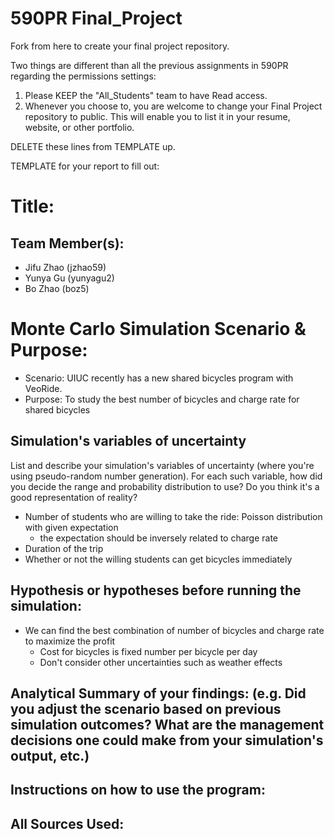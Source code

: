 # 590PR Final_Project
Fork from here to create your final project repository.

Two things are different than all the previous assignments in 590PR regarding the permissions settings:

1. Please KEEP the "All_Students" team to have Read access.  
2. Whenever you choose to, you are welcome to change your Final Project repository to public.  This will enable you to list it in your resume, website, or other portfolio.

DELETE these lines from TEMPLATE up.

TEMPLATE for your report to fill out:

# Title:

## Team Member(s):
- Jifu Zhao (jzhao59)
- Yunya Gu (yunyagu2)
- Bo Zhao (boz5)

# Monte Carlo Simulation Scenario & Purpose:
- Scenario: UIUC recently has a new shared bicycles program with VeoRide.
- Purpose: To study the best number of bicycles and charge rate for shared bicycles

## Simulation's variables of uncertainty
List and describe your simulation's variables of uncertainty (where you're using pseudo-random number generation). For each such variable, how did you decide the range and probability distribution to use?  Do you think it's a good representation of reality?
- Number of students who are willing to take the ride: Poisson distribution with given expectation
    - the expectation should be inversely related to charge rate
- Duration of the trip
- Whether or not the willing students can get bicycles immediately

## Hypothesis or hypotheses before running the simulation:
- We can find the best combination of number of bicycles and charge rate to maximize the profit
    - Cost for bicycles is fixed number per bicycle per day
    - Don't consider other uncertainties such as weather effects

## Analytical Summary of your findings: (e.g. Did you adjust the scenario based on previous simulation outcomes?  What are the management decisions one could make from your simulation's output, etc.)

## Instructions on how to use the program:

## All Sources Used:
